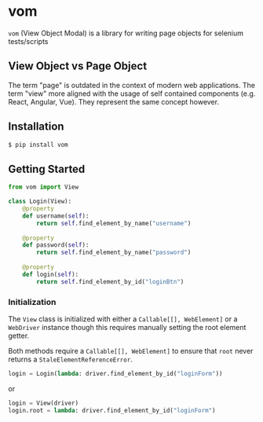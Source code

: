 # vom

`vom` (View Object Modal) is a library for writing page objects for selenium tests/scripts

## View Object vs Page Object

The term "page" is outdated in the context of modern web applications. The term "view" more aligned with the usage of self contained components (e.g. React, Angular, Vue). They represent the same concept however.

## Installation

```bash
$ pip install vom
```

## Getting Started

```python
from vom import View

class Login(View):
    @property
    def username(self):
        return self.find_element_by_name("username")
    
    @property
    def password(self):
        return self.find_element_by_name("password")
    
    @property
    def login(self):
        return self.find_element_by_id("loginBtn")
```

### Initialization

The `View` class is initialized with either a `Callable[[], WebElement]` or a `WebDriver` instance though this requires manually setting the root element getter.

Both methods require a `Callable[[], WebElement]` to ensure that `root` never returns a `StaleElementReferenceError`.

```python
login = Login(lambda: driver.find_element_by_id("loginForm"))
```

or

```python
login = View(driver)
login.root = lambda: driver.find_element_by_id("loginForm")
```